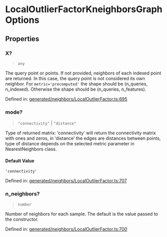 # LocalOutlierFactorKneighborsGraphOptions

## Properties

### X?

> `any`

The query point or points. If not provided, neighbors of each indexed point are returned. In this case, the query point is not considered its own neighbor. For `metric='precomputed'` the shape should be (n\_queries, n\_indexed). Otherwise the shape should be (n\_queries, n\_features).

Defined in:  [generated/neighbors/LocalOutlierFactor.ts:695](https://github.com/transitive-bullshit/scikit-learn-ts/blob/122b3c0/packages/sklearn/src/generated/neighbors/LocalOutlierFactor.ts#L695)

### mode?

> `"connectivity"` \| `"distance"`

Type of returned matrix: ‘connectivity’ will return the connectivity matrix with ones and zeros, in ‘distance’ the edges are distances between points, type of distance depends on the selected metric parameter in NearestNeighbors class.

#### Default Value

`'connectivity'`

Defined in:  [generated/neighbors/LocalOutlierFactor.ts:707](https://github.com/transitive-bullshit/scikit-learn-ts/blob/122b3c0/packages/sklearn/src/generated/neighbors/LocalOutlierFactor.ts#L707)

### n\_neighbors?

> `number`

Number of neighbors for each sample. The default is the value passed to the constructor.

Defined in:  [generated/neighbors/LocalOutlierFactor.ts:700](https://github.com/transitive-bullshit/scikit-learn-ts/blob/122b3c0/packages/sklearn/src/generated/neighbors/LocalOutlierFactor.ts#L700)
